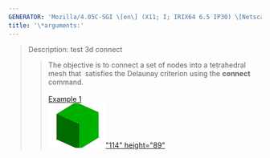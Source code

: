 ```yaml
---
GENERATOR: 'Mozilla/4.05C-SGI \[en\] (X11; I; IRIX64 6.5 IP30) \[Netscape\]'
title: '\*arguments:'
---
```


> Description: test 3d connect
>
> > The objective is to connect a set of nodes into a tetrahedral mesh
> > that  satisfies the Delaunay criterion using the **connect**
> > command.\
> >  \
> > [Example 1](description_connect.html)\
> > [![](image/output_connect_tn.gif)"114"
> > height="89"](description_connect.html)
